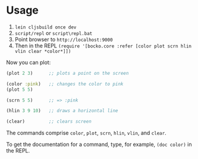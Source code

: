 # Usage

1. `lein cljsbuild once dev`
2. `script/repl` or `script\repl.bat`
3. Point browser to `http://localhost:9000`
4. Then in the REPL `(require '[bocko.core :refer [color plot scrn hlin vlin clear *color*]])`


Now you can plot:
```clojure
(plot 2 3)      ;; plots a point on the screen

(color :pink)   ;; changes the color to pink
(plot 5 5)

(scrn 5 5)      ;; => :pink

(hlin 3 9 10)   ;; draws a horizontal line

(clear)         ;; clears screen
```

The commands comprise `color`, `plot`, `scrn`, `hlin`, `vlin`, and `clear`.

To get the documentation for a command, type, for example, `(doc color)` in the REPL.
